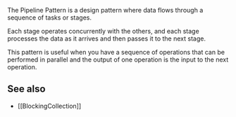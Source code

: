 The Pipeline Pattern is a design pattern where data flows through a sequence of tasks or stages. 

Each stage operates concurrently with the others, and each stage processes the data as it arrives and then passes it to the next stage. 

This pattern is useful when you have a sequence of operations that can be performed in parallel and the output of one operation is the input to the next operation.

## See also

- [[BlockingCollection]]